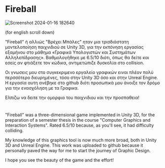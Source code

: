 # Fireball


![Screenshot 2024-01-16 182640](https://github.com/StavroulaKoutsikou/Fireball/assets/72344015/4a090a2b-1a17-4575-81f9-12836e8fa222)






(for english scroll down)

"Fireball" ή αλλιώς "Βρέχει Μπάλες" ηταν μια τρισδιάστατη μοντελοποίηση παιχνιδιού σε Unity 3D, για την εκπόνηση εργασίας εξαμήνου στο μάθημα «Γραφικά Υπολογιστών και Συστημάτων Αλληλεπίδρασης».
Βαθμολογήθηκε με 6.5/10 διότι, όπως θα δείτε και εσείς αν φτιάξετε τον κώδικα, αντιμετώπιζε δυσκολία στο collision.

Οι γνωσεις μου στο συγκεκριμενο εργαλείο γραφικών ειναι πλέον πολύ περσσότερο διευρημένες, τόσο στην Unity 3D όσο και στην Unreal Engine. 
Η εργασία αυτη ανέβηκε στο github διότι προσωπικά μου άνοιξε τον δρόμο για την ενασχόληση με τα Γραφικα.


Ελπιζω να δειτε την ομορφια του παιχνιδιου και την προσπαθεια! 


#
#
#
#
#
#
#
#
#
#
#
#
#
#
#
#


"Fireball" was a three-dimensional game implemented in Unity 3D, for the preparation of a semester thesis in the course "Computer Graphics and Interaction Systems".
Rated 6.5/10 because, as you'll see, it had difficulty colliding.

My knowledge of this graphics tool is now much more broad, both in Unity 3D and Unreal Engine. 
This work was uploaded to github because it personally paved the way for me to start the journey of Graphic Design.



I hope you see the beauty of the game and the effort! 
